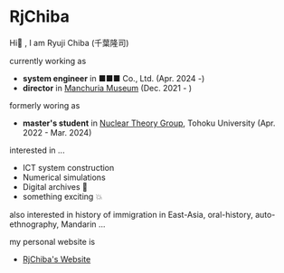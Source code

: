 # RjChiba

Hi👋 , I am Ryuji Chiba (千葉隆司)

currently working as 
- **system engineer** in ■■■ Co., Ltd. (Apr. 2024 -)
- **director** in [Manchuria Museum](https://mus-manchuria.com/ja/index.html) (Dec. 2021 - )

formerly woring as
- **master's student** in [Nuclear Theory Group](http://www.nucl.phys.tohoku.ac.jp), Tohoku University (Apr. 2022 - Mar. 2024)

interested in ...
- ICT system construction
- Numerical simulations
- Digital archives 📃
- something exciting 💥

also interested in history of immigration in East-Asia, oral-history, auto-ethnography, Mandarin ...

my personal website is
- [RjChiba's Website](https://rjchiba.vercel.app)
